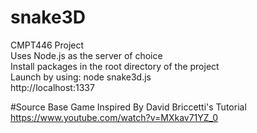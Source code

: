# snake3D
CMPT446 Project  
Uses Node.js as the server of choice  
Install packages in the root directory of the project  
Launch by using: node snake3d.js  
http://localhost:1337  

#Source
Base Game Inspired By David Briccetti's Tutorial  
https://www.youtube.com/watch?v=MXkav71YZ_0  
